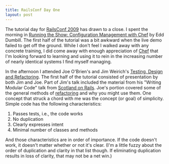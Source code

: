 ```yaml
---
title: RailsConf Day One
layout: post
---
```


The tutorial day for [RailsConf 2009](http://www.railsconf.com/) has
drawn to a close. I spent the morning in [Running the Show:
Configuration Management with
Chef](http://en.oreilly.com/rails2009/public/schedule/detail/7763) by
Edd Dumbill. The first half of the tutorial was a bit awkward when the
live demo failed to get off the ground. While I don't feel I walked away
with any concrete training, I did come away with enough appreciation of
[Chef](http://wiki.opscode.com/display/chef/Home) that I'm looking
forward to learning and using it to rein in the increasing number of
nearly identical systems I find myself managing.

In the afternoon I attended Joe O'Brien's and Jim Weirich's [Testing,
Design and
Refactoring](http://en.oreilly.com/rails2009/public/schedule/detail/7786).
The first half of the tutorial consisted of presentation by both Jim and
Joe. Part of Jim's talk included the material from his "Writing Modular
Code" talk from [Scotland on Rails](http://scotlandonrails.com/). Joe's
portion covered some of the general methods of
[refactoring](http://refactoring.com/) and why you might use them. One
concept that struck a chord with me was the concept (or goal) of
simplicity. Simple code has the following characteristics:

1.  Passes tests, i.e., the code works
2.  No duplication
3.  Clearly expresses intent
4.  Minimal number of classes and methods

And those characteristics are in order of importance. If the code
doesn't work, it doesn't matter whether or not it's clear. (I'm a little
fuzzy about the order of duplication and clarity in that list though. If
eliminating duplication results in loss of clarity, that may not be a
net win.)
